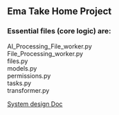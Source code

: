 ## Ema Take Home Project  

### Essential files (core logic) are:  

AI_Processing_File_worker.py  
File_Processing_worker.py  
files.py  
models.py  
permissions.py  
tasks.py  
transformer.py  

[System design Doc](https://docs.google.com/document/d/1DqHPBLB6wfWYccMcfNCjmKZh8oHNbNdG503y5VW2uL0/edit?usp=sharing) 